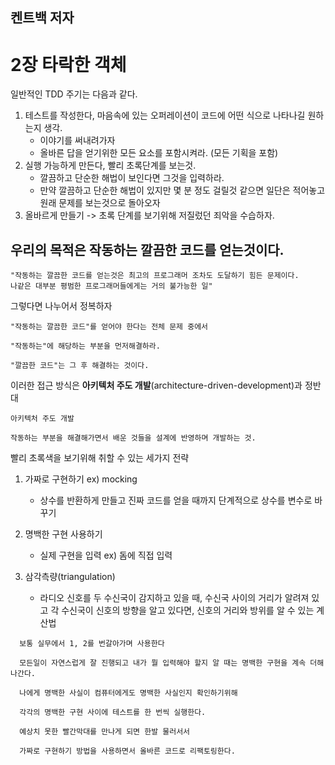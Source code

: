 ## 켄트백 저자

# 2장 타락한 객체

일반적인 TDD 주기는 다음과 같다.

1. 테스트를 작성한다, 마음속에 있는 오퍼레이션이 코드에 어떤 식으로 나타나길 원하는지 생각.
   - 이야기를 써내려가자
   - 올바른 답을 얻기위한 모든 요소를 포함시켜라. (모든 기획을 포함)
2. 실행 가능하게 만든다, 빨리 초록단계를 보는것.
   - 깔끔하고 단순한 해법이 보인다면 그것을 입력하라.
   - 만약 깔끔하고 단순한 해법이 있지만 몇 분 정도 걸릴것 같으면 일단은 적어놓고 원래 문제를 보는것으로 돌아오자
3. 올바르게 만들기 -> 초록 단계를 보기위해 저질렀던 죄악을 수습하자.

## 우리의 목적은 작동하는 깔끔한 코드를 얻는것이다.

    "작동하는 깔끔한 코드를 얻는것은 최고의 프로그래머 조차도 도달하기 힘든 문제이다.
    나같은 대부분 평범한 프로그래머들에게는 거의 불가능한 일"

그렇다면 나누어서 정복하자

    "작동하는 깔끔한 코드"를 얻어야 한다는 전체 문제 중에서

    "작동하는"에 해당하는 부분을 먼저해결하라.

    "깔끔한 코드"는 그 후 해결하는 것이다.

이러한 접근 방식은 **아키텍처 주도 개발**(architecture-driven-development)과 정반대

    아키텍처 주도 개발

    작동하는 부분을 해결해가면서 배운 것들을 설계에 반영하며 개발하는 것.

빨리 초록색을 보기위해 취할 수 있는 세가지 전략

1. 가짜로 구현하기 ex) mocking
   - 상수를 반환하게 만들고 진짜 코드를 얻을 때까지 단계적으로 상수를 변수로 바꾸기
2. 명백한 구현 사용하기
   - 실제 구현을 입력 ex) 돔에 직접 입력
3. 삼각측량(triangulation)

   - 라디오 신호를 두 수신국이 감지하고 있을 때, 수신국 사이의 거리가 알려져 있고 각 수신국이 신호의 방향을 알고 있다면, 신호의 거리와 방위를 알 수 있는 계산법

```
  보통 실무에서 1, 2를 번갈아가며 사용한다

  모든일이 자연스럽게 잘 진행되고 내가 뭘 입력해야 할지 알 때는 명백한 구현을 계속 더해 나간다.

  나에게 명백한 사실이 컴퓨터에게도 명백한 사실인지 확인하기위해

  각각의 명백한 구현 사이에 테스트를 한 번씩 실행한다.

  예상치 못한 빨간막대를 만나게 되면 한발 물러서서

  가짜로 구현하기 방법을 사용하면서 올바른 코드로 리팩토링한다.
```

